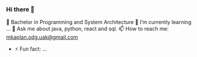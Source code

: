 ### Hi there 👋


🔭 Bachelor in Programming and System Architecture
🌱 I’m currently learning ...
💬 Ask me about java, python, react and sql.
📫 How to reach me: mkaplan.odg.uak@gmail.com

- ⚡ Fun fact: ...
<!--
**mrkapln/mrkapln** is a ✨ _special_ ✨ repository because its `README.md` (this file) appears on your GitHub profile.

Here are some ideas to get you started:

- 🔭 Bachelor in Programming and System Architecture
- 🌱 I’m currently learning ...
- 👯 I’m looking to collaborate on ...
- 🤔 I’m looking for help with ...
- 💬 Ask me about java, python, react and sql.
- 📫 How to reach me: mkaplan.odg.uak@gmail.com
- 😄 Pronouns: ...
- ⚡ Fun fact: ...
-->
